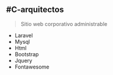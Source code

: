 #C-arquitectos
---

>Sitio web corporativo administrable

  * Laravel
  * Mysql
  * Html
  * Bootstrap
  * Jquery
  * Fontawesome
